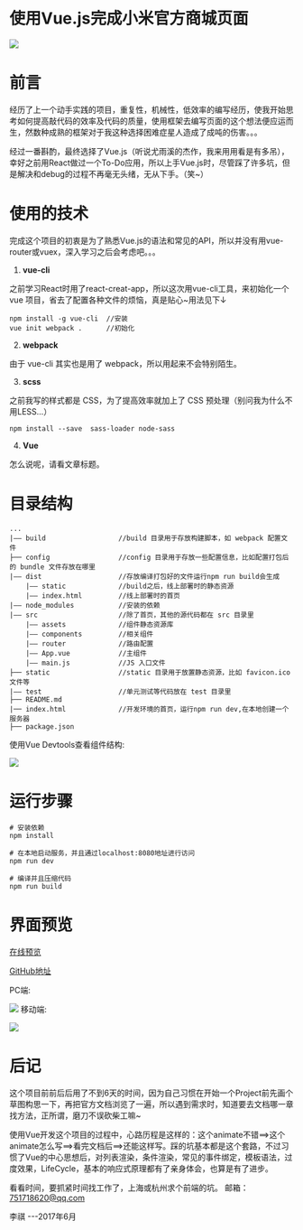 # 使用Vue.js完成小米官方商城页面
![](http://upload-images.jianshu.io/upload_images/5548587-af70ee6f6cb6be46.png?imageMogr2/auto-orient/strip%7CimageView2/2/w/1240)
# 前言
经历了上一个动手实践的项目，重复性，机械性，低效率的编写经历，使我开始思考如何提高敲代码的效率及代码的质量，使用框架去编写页面的这个想法便应运而生，然数种成熟的框架对于我这种选择困难症星人造成了成吨的伤害。。。
     
     
经过一番斟酌，最终选择了Vue.js（听说尤雨溪的杰作，我来用用看是有多吊），幸好之前用React做过一个To-Do应用，所以上手Vue.js时，尽管踩了许多坑，但是解决和debug的过程不再毫无头绪，无从下手。（笑~）
# 使用的技术
完成这个项目的初衷是为了熟悉Vue.js的语法和常见的API，所以并没有用vue-router或vuex，深入学习之后会考虑吧。。。    

1. **vue-cli**     

之前学习React时用了react-creat-app，所以这次用vue-cli工具，来初始化一个 vue 项目，省去了配置各种文件的烦恼，真是贴心~用法见下↓    

``` 
npm install -g vue-cli  //安装
vue init webpack .      //初始化
```   

2. **webpack**     

由于 vue-cli 其实也是用了 webpack，所以用起来不会特别陌生。    

3. **scss**    

之前我写的样式都是 CSS，为了提高效率就加上了 CSS 预处理（别问我为什么不用LESS...）    

```npm install --save  sass-loader node-sass```    

4. **Vue**    

怎么说呢，请看文章标题。

# 目录结构
```
...
|—— build                  //build 目录用于存放构建脚本，如 webpack 配置文件
├── config                 //config 目录用于存放一些配置信息，比如配置打包后的 bundle 文件存放在哪里
|—— dist                   //存放编译打包好的文件运行npm run build会生成
    |—— static             //build之后，线上部署时的静态资源
    |—— index.html         //线上部署时的首页
|—— node_modules           //安装的依赖
|—— src                    //除了首页，其他的源代码都在 src 目录里
    |—— assets             //组件静态资源库
    |—— components         //相关组件
    |—— router             //路由配置
    |—— App.vue            //主组件
    |—— main.js            //JS 入口文件
├── static                 //static 目录用于放置静态资源，比如 favicon.ico 文件等
|—— test                   //单元测试等代码放在 test 目录里
├── README.md
|── index.html             //开发环境的首页，运行npm run dev,在本地创建一个服务器 
├── package.json    
```
使用Vue Devtools查看组件结构:     

![](http://upload-images.jianshu.io/upload_images/5548587-5a6123b28a4f0e09.png?imageMogr2/auto-orient/strip%7CimageView2/2/w/1240)
# 运行步骤
```
# 安装依赖
npm install

# 在本地启动服务，并且通过localhost:8080地址进行访问
npm run dev

# 编译并且压缩代码
npm run build
```
# 界面预览
[在线预览](https://honohonoho.github.io/MiStore-by-Vue/dist/#/)     

[GitHub地址](https://github.com/Honohonoho/MiStore-by-Vue)    

PC端:    

![](http://upload-images.jianshu.io/upload_images/5548587-af70ee6f6cb6be46.png?imageMogr2/auto-orient/strip%7CimageView2/2/w/1240)
移动端:    

![](http://upload-images.jianshu.io/upload_images/5548587-3c6ec24c3a729796.png?imageMogr2/auto-orient/strip%7CimageView2/2/w/1240)
# 后记
这个项目前前后后用了不到6天的时间，因为自己习惯在开始一个Project前先画个草图构思一下，再把官方文档浏览了一遍，所以遇到需求时，知道要去文档哪一章找方法，正所谓，磨刀不误砍柴工嘛~
   
   
使用Vue开发这个项目的过程中，心路历程是这样的：这个animate不错==>这个animate怎么写==>看完文档后==>还能这样写。踩的坑基本都是这个套路，不过习惯了Vue的中心思想后，对列表渲染，条件渲染，常见的事件绑定，模板语法，过度效果，LifeCycle，基本的响应式原理都有了亲身体会，也算是有了进步。
    
    
看看时间，要抓紧时间找工作了，上海或杭州求个前端的坑。
邮箱：751718620@qq.com
    
    
李祺 ---2017年6月